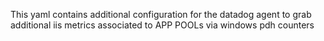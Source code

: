 This yaml contains additional configuration for the datadog agent to grab additional iis metrics associated to APP POOLs via windows pdh counters
